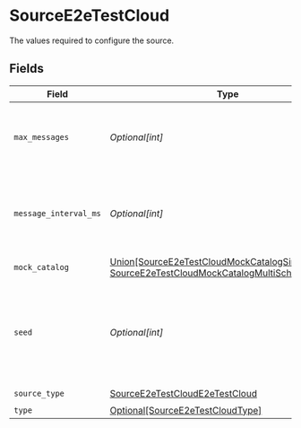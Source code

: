 # SourceE2eTestCloud

The values required to configure the source.


## Fields

| Field                                                                                                                                              | Type                                                                                                                                               | Required                                                                                                                                           | Description                                                                                                                                        | Example                                                                                                                                            |
| -------------------------------------------------------------------------------------------------------------------------------------------------- | -------------------------------------------------------------------------------------------------------------------------------------------------- | -------------------------------------------------------------------------------------------------------------------------------------------------- | -------------------------------------------------------------------------------------------------------------------------------------------------- | -------------------------------------------------------------------------------------------------------------------------------------------------- |
| `max_messages`                                                                                                                                     | *Optional[int]*                                                                                                                                    | :heavy_minus_sign:                                                                                                                                 | Number of records to emit per stream. Min 1. Max 100 billion.                                                                                      |                                                                                                                                                    |
| `message_interval_ms`                                                                                                                              | *Optional[int]*                                                                                                                                    | :heavy_minus_sign:                                                                                                                                 | Interval between messages in ms. Min 0 ms. Max 60000 ms (1 minute).                                                                                |                                                                                                                                                    |
| `mock_catalog`                                                                                                                                     | [Union[SourceE2eTestCloudMockCatalogSingleSchema, SourceE2eTestCloudMockCatalogMultiSchema]](../../models/shared/sourcee2etestcloudmockcatalog.md) | :heavy_check_mark:                                                                                                                                 | N/A                                                                                                                                                |                                                                                                                                                    |
| `seed`                                                                                                                                             | *Optional[int]*                                                                                                                                    | :heavy_minus_sign:                                                                                                                                 | When the seed is unspecified, the current time millis will be used as the seed. Range: [0, 1000000].                                               | 42                                                                                                                                                 |
| `source_type`                                                                                                                                      | [SourceE2eTestCloudE2eTestCloud](../../models/shared/sourcee2etestcloude2etestcloud.md)                                                            | :heavy_check_mark:                                                                                                                                 | N/A                                                                                                                                                |                                                                                                                                                    |
| `type`                                                                                                                                             | [Optional[SourceE2eTestCloudType]](../../models/shared/sourcee2etestcloudtype.md)                                                                  | :heavy_minus_sign:                                                                                                                                 | N/A                                                                                                                                                |                                                                                                                                                    |